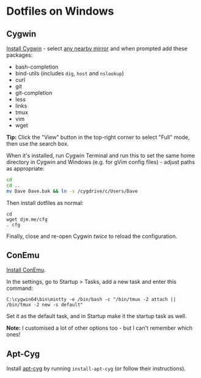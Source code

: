 # Dotfiles on Windows

## Cygwin

[Install Cygwin](https://cygwin.com/install.html) - select [any nearby mirror](https://cygwin.com/mirrors.html) and when prompted add these packages:

- bash-completion
- bind-utils (includes `dig`, `host` and `nslookup`)
- curl
- git
- git-completion
- less
- links
- tmux
- vim
- wget

**Tip:** Click the "View" button in the top-right corner to select "Full" mode, then use the search box.

When it's installed, run Cygwin Terminal and run this to set the same home directory in Cygwin and Windows (e.g. for gVim config files) - adjust paths as appropriate:

```bash
cd
cd ..
mv Dave Dave.bak && ln -s /cygdrive/c/Users/Dave
```

Then install dotfiles as normal:

```
cd
wget djm.me/cfg
. cfg
```

Finally, close and re-open Cygwin *twice* to reload the configuration.

## ConEmu

[Install ConEmu](https://github.com/Maximus5/ConEmu).

In the settings, go to Startup > Tasks, add a new task and enter this command:

```
C:\cygwin64\bin\mintty -e /bin/bash -c "/bin/tmux -2 attach || /bin/tmux -2 new -s default"
```

Set it as the default task, and in Startup make it the startup task as well.

**Note:** I customised a lot of other options too - but I can't remember which ones!

## Apt-Cyg

Install [apt-cyg](https://github.com/transcode-open/apt-cyg) by running `install-apt-cyg` (or follow their instructions).
